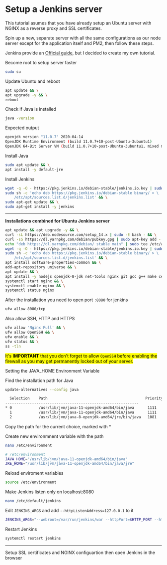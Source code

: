 # Setup a Jenkins server

This tutorial asumes that you have already setup an Ubuntu server with NGINX as a reverse proxy and SSL certificates. 

Spin up a new, separate server with all the same configurations as our node server except for the application itself and PM2, then follow these steps.

Jenkins provide an [Official guide](https://www.jenkins.io/doc/book/installing/#long-term-support-release), but I decided to create my own tutorial.

Become root to setup server faster

```sh
sudo su
```

Update Ubuntu and reboot

```sh
apt update && \
apt upgrade -y && \
reboot
```

Check if Java is installed 

```sh
java -version
```

Expected output

```sh
openjdk version "11.0.7" 2020-04-14
OpenJDK Runtime Environment (build 11.0.7+10-post-Ubuntu-3ubuntu1)
OpenJDK 64-Bit Server VM (build 11.0.7+10-post-Ubuntu-3ubuntu1, mixed mode, sharing)
```

Install Java
```sh
sudo apt update && \
apt install -y default-jre
```

Install Jenkins
```sh
wget -q -O - https://pkg.jenkins.io/debian-stable/jenkins.io.key | sudo apt-key add - && \
sudo sh -c 'echo deb https://pkg.jenkins.io/debian-stable binary/ > \
    /etc/apt/sources.list.d/jenkins.list' && \
sudo apt-get update && \
sudo apt-get install -y jenkins
```

---

**Installations combined for Ubuntu Jenkins server**
```sh
apt update && apt upgrade -y && \
curl -sL https://deb.nodesource.com/setup_14.x | sudo -E bash - && \
curl -sS https://dl.yarnpkg.com/debian/pubkey.gpg | sudo apt-key add - && \
echo "deb https://dl.yarnpkg.com/debian/ stable main" | sudo tee /etc/apt/sources.list.d/yarn.list && \
wget -q -O - https://pkg.jenkins.io/debian-stable/jenkins.io.key | sudo apt-key add - && \
sudo sh -c 'echo deb https://pkg.jenkins.io/debian-stable binary/ > \
    /etc/apt/sources.list.d/jenkins.list' && \
apt install software-properties-common && \
add-apt-repository universe && \
apt update && \
apt install -y nodejs openjdk-8-jdk net-tools nginx git gcc g++ make certbot wget yarn && \
systemctl start nginx && \
systemctl enable nginx && \
systemctl status nginx
```

After the installation you need to open port `:8080` for jenkins

```sh
ufw allow 8080/tcp
```

Also allow SSH, HTTP and HTTPS
```sh
ufw allow 'Nginx Full' && \
ufw allow OpenSSH && \
ufw enable && \
ufw status && \
ss -tln
```

<mark>It's **IMPORTANT** that you don't forget to allow `OpenSSH` before enabling the firewall as you may get permanently locked out of your server.</mark>

Setting the JAVA_HOME Environment Variable

Find the installation path for Java
```sh
update-alternatives --config java
```

```sh
  Selection    Path                                            Priority   Status
------------------------------------------------------------
* 0            /usr/lib/jvm/java-11-openjdk-amd64/bin/java      1111      auto mode
  1            /usr/lib/jvm/java-11-openjdk-amd64/bin/java      1111      manual mode
  2            /usr/lib/jvm/java-8-openjdk-amd64/jre/bin/java   1081      manual mode

```
Copy the path for the current choice, marked with *

Create new environmnent variable with the path
```sh
nano /etc/environment
```
```sh
# /etc/environment
JAVA_HOME="/usr/lib/jvm/java-11-openjdk-amd64/bin/java"
JRE_HOME="/usr/lib/jvm/java-11-openjdk-amd64/bin/java/jre"
```
Reload enviroment variables
```sh
source /etc/environment
```

Make Jenkins listen only on localhost:8080
```sh
nano /etc/default/jenkins
```
Edit `JENKINS_ARGS` and add `--httpListenAddress=127.0.0.1` to it
```sh
JENKINS_ARGS="--webroot=/var/run/jenkins/war --httpPort=$HTTP_PORT --httpListenAddress=127.0.0.1"
```
Restart Jenkins
```sh
systemctl restart jenkins
```
---

Setup SSL certificates and NGINX configuartion then open Jenkins in the browser

